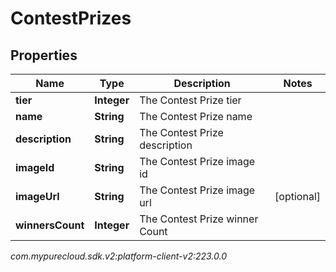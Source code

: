 # ContestPrizes


## Properties

| Name | Type | Description | Notes |
| ------------ | ------------- | ------------- | ------------- |
| **tier** | **Integer** | The Contest Prize tier |  |
| **name** | **String** | The Contest Prize name |  |
| **description** | **String** | The Contest Prize description |  |
| **imageId** | **String** | The Contest Prize image id |  |
| **imageUrl** | **String** | The Contest Prize image url |  [optional] |
| **winnersCount** | **Integer** | The Contest Prize winner Count |  |




_com.mypurecloud.sdk.v2:platform-client-v2:223.0.0_
